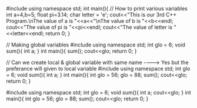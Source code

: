 #include<iostream>
using namespace std;
int main(){
    // How to print various variables
    int a=4,b=5;
    float pi=3.14;
    char letter = 'e';
    cout<<"This is our 3rd C++ Program.\nThe value of a is "<<a<<"\nThe value of b is "<<b<<endl;
    cout<<"The value of pi is "<<pi<<endl;
    cout<<"The value of letter is "<<letter<<endl;
    return 0;
}


// Making global variables
#include<iostream>
using namespace std;
int glo = 6;
void sum(){
     int a;
     }
int main(){
    sum();
    cout<<glo;
    return 0;
}

// Can we create local & global variable with same name ----> Yes but the preferance will given to local variable
#include<iostream>
using namespace std;
int glo = 6;
void sum(){
     int a;
     }
int main(){
    int glo = 56;
    glo = 88;
    sum();
    cout<<glo;
    return 0;
}


#include<iostream>
using namespace std;
int glo = 6;
void sum(){
     int a;
     cout<<glo;
     }
int main(){
    int glo = 56;
    glo = 88;
    sum();
    cout<<glo;
    return 0;
}
    
